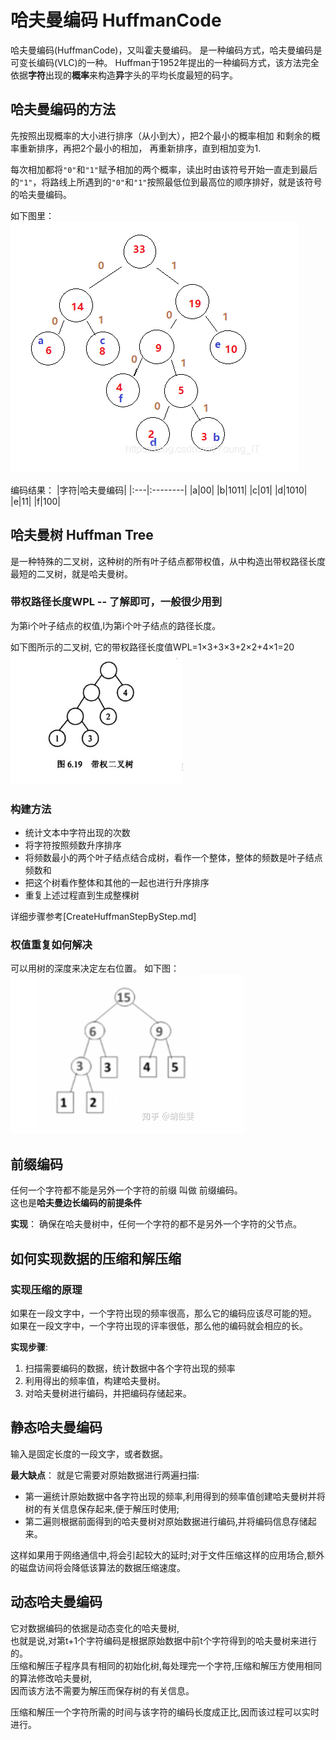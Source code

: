 # 哈夫曼编码 HuffmanCode
哈夫曼编码(HuffmanCode)，又叫霍夫曼编码。
是一种编码方式，哈夫曼编码是可变长编码(VLC)的一种。
Huffman于1952年提出的一种编码方式，该方法完全依据**字符**出现的**概率**来构造**异**字头的平均长度最短的码字。

## 哈夫曼编码的方法
先按照出现概率的大小进行排序（从小到大），把2个最小的概率相加 和剩余的概率重新排序，再把2个最小的相加， 再重新排序，直到相加变为1.

每次相加都将`"0"`和`"1"`赋予相加的两个概率，读出时由该符号开始一直走到最后的`"1"`，将路线上所遇到的`"0"`和`"1"`按照最低位到最高位的顺序排好，就是该符号的哈夫曼编码。

如下图里：
![](../resources/Huffman/HuffmanCode1.png)

编码结果：
|字符|哈夫曼编码|
|:---|:--------|
|a|00|
|b|1011|
|c|01|
|d|1010|
|e|11|
|f|100|

## 哈夫曼树 Huffman Tree
是一种特殊的二叉树，这种树的所有叶子结点都带权值，从中构造出带权路径长度最短的二叉树，就是哈夫曼树。

### 带权路径长度WPL -- 了解即可，一般很少用到
为第i个叶子结点的权值,l为第i个叶子结点的路径长度。

如下图所示的二叉树, 它的带权路径长度值WPL=1×3+3×3+2×2+4×1=20
![](../resources/Huffman/WPL_HuffmanTree.png)

### 构建方法
- 统计文本中字符出现的次数
- 将字符按照频数升序排序
- 将频数最小的两个叶子结点结合成树，看作一个整体，整体的频数是叶子结点频数和
- 把这个树看作整体和其他的一起也进行升序排序
- 重复上述过程直到生成整棵树

详细步骤参考[CreateHuffmanStepByStep.md]

### 权值重复如何解决
可以用树的深度来决定左右位置。
如下图：
![](../resources/Huffman/HuffmanWeightDuplicated.png)

## 前缀编码
任何一个字符都不能是另外一个字符的前缀 叫做 前缀编码。  
这也是**哈夫曼边长编码的前提条件**

**实现**：
确保在哈夫曼树中，任何一个字符的都不是另外一个字符的父节点。

## 如何实现数据的压缩和解压缩
### 实现压缩的原理
如果在一段文字中，一个字符出现的频率很高，那么它的编码应该尽可能的短。  
如果在一段文字中，一个字符出现的评率很低，那么他的编码就会相应的长。  

**实现步骤**:
1. 扫描需要编码的数据，统计数据中各个字符出现的频率
2. 利用得出的频率值，构建哈夫曼树。
3. 对哈夫曼树进行编码，并把编码存储起来。

## 静态哈夫曼编码
输入是固定长度的一段文字，或者数据。

**最大缺点**：
就是它需要对原始数据进行两遍扫描:
- 第一遍统计原始数据中各字符出现的频率,利用得到的频率值创建哈夫曼树并将树的有关信息保存起来,便于解压时使用;
- 第二遍则根据前面得到的哈夫曼树对原始数据进行编码,并将编码信息存储起来。

这样如果用于网络通信中,将会引起较大的延时;对于文件压缩这样的应用场合,额外的磁盘访间将会降低该算法的数据压缩速度。

## 动态哈夫曼编码
它对数据编码的依据是动态变化的哈夫曼树,  
也就是说,对第t+1个字符编码是根据原始数据中前t个字符得到的哈夫曼树来进行的。  
压缩和解压子程序具有相同的初始化树,每处理完一个字符,压缩和解压方使用相同的算法修改哈夫曼树,  
因而该方法不需要为解压而保存树的有关信息。

压缩和解压一个字符所需的时间与该字符的编码长度成正比,因而该过程可以实时进行。
